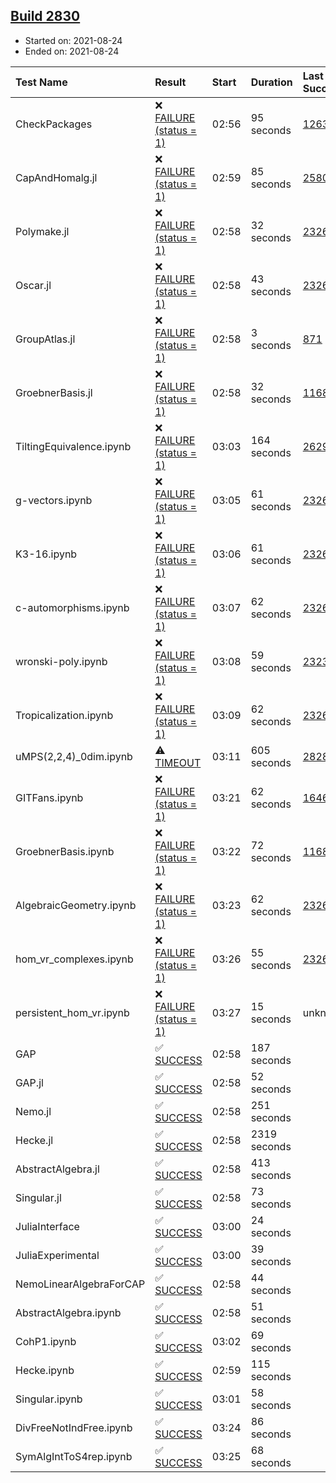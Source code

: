 ## [Build 2830](https://oscarci.mathematik.uni-kl.de/job/oscar-stable/2830/)

* Started on: 2021-08-24
* Ended on: 2021-08-24

| Test Name    | Result | Start | Duration | Last Success | First Failure |
|:-------------|:-------|:------|:---------|:-------------|:--------------|
| CheckPackages | ❌ [FAILURE (status = 1)](https://oscarci.mathematik.uni-kl.de/job/oscar-stable/2830/artifact/logs/build-2830/CheckPackages.log) | 02:56 | 95 seconds | [1263](https://oscarci.mathematik.uni-kl.de/job/oscar-stable/1263/) | [1264](https://oscarci.mathematik.uni-kl.de/job/oscar-stable/1264/) |
| CapAndHomalg.jl | ❌ [FAILURE (status = 1)](https://oscarci.mathematik.uni-kl.de/job/oscar-stable/2830/artifact/logs/build-2830/CapAndHomalg.jl.log) | 02:59 | 85 seconds | [2580](https://oscarci.mathematik.uni-kl.de/job/oscar-stable/2580/) | [2581](https://oscarci.mathematik.uni-kl.de/job/oscar-stable/2581/) |
| Polymake.jl | ❌ [FAILURE (status = 1)](https://oscarci.mathematik.uni-kl.de/job/oscar-stable/2830/artifact/logs/build-2830/Polymake.jl.log) | 02:58 | 32 seconds | [2326](https://oscarci.mathematik.uni-kl.de/job/oscar-stable/2326/) | [2327](https://oscarci.mathematik.uni-kl.de/job/oscar-stable/2327/) |
| Oscar.jl | ❌ [FAILURE (status = 1)](https://oscarci.mathematik.uni-kl.de/job/oscar-stable/2830/artifact/logs/build-2830/Oscar.jl.log) | 02:58 | 43 seconds | [2326](https://oscarci.mathematik.uni-kl.de/job/oscar-stable/2326/) | [2327](https://oscarci.mathematik.uni-kl.de/job/oscar-stable/2327/) |
| GroupAtlas.jl | ❌ [FAILURE (status = 1)](https://oscarci.mathematik.uni-kl.de/job/oscar-stable/2830/artifact/logs/build-2830/GroupAtlas.jl.log) | 02:58 | 3 seconds | [871](https://oscarci.mathematik.uni-kl.de/job/oscar-stable/871/) | [872](https://oscarci.mathematik.uni-kl.de/job/oscar-stable/872/) |
| GroebnerBasis.jl | ❌ [FAILURE (status = 1)](https://oscarci.mathematik.uni-kl.de/job/oscar-stable/2830/artifact/logs/build-2830/GroebnerBasis.jl.log) | 02:58 | 32 seconds | [1168](https://oscarci.mathematik.uni-kl.de/job/oscar-stable/1168/) | [1169](https://oscarci.mathematik.uni-kl.de/job/oscar-stable/1169/) |
| TiltingEquivalence.ipynb | ❌ [FAILURE (status = 1)](https://oscarci.mathematik.uni-kl.de/job/oscar-stable/2830/artifact/logs/build-2830/TiltingEquivalence.ipynb.log) | 03:03 | 164 seconds | [2629](https://oscarci.mathematik.uni-kl.de/job/oscar-stable/2629/) | [2630](https://oscarci.mathematik.uni-kl.de/job/oscar-stable/2630/) |
| g-vectors.ipynb | ❌ [FAILURE (status = 1)](https://oscarci.mathematik.uni-kl.de/job/oscar-stable/2830/artifact/logs/build-2830/g-vectors.ipynb.log) | 03:05 | 61 seconds | [2326](https://oscarci.mathematik.uni-kl.de/job/oscar-stable/2326/) | [2327](https://oscarci.mathematik.uni-kl.de/job/oscar-stable/2327/) |
| K3-16.ipynb | ❌ [FAILURE (status = 1)](https://oscarci.mathematik.uni-kl.de/job/oscar-stable/2830/artifact/logs/build-2830/K3-16.ipynb.log) | 03:06 | 61 seconds | [2326](https://oscarci.mathematik.uni-kl.de/job/oscar-stable/2326/) | [2327](https://oscarci.mathematik.uni-kl.de/job/oscar-stable/2327/) |
| c-automorphisms.ipynb | ❌ [FAILURE (status = 1)](https://oscarci.mathematik.uni-kl.de/job/oscar-stable/2830/artifact/logs/build-2830/c-automorphisms.ipynb.log) | 03:07 | 62 seconds | [2326](https://oscarci.mathematik.uni-kl.de/job/oscar-stable/2326/) | [2327](https://oscarci.mathematik.uni-kl.de/job/oscar-stable/2327/) |
| wronski-poly.ipynb | ❌ [FAILURE (status = 1)](https://oscarci.mathematik.uni-kl.de/job/oscar-stable/2830/artifact/logs/build-2830/wronski-poly.ipynb.log) | 03:08 | 59 seconds | [2323](https://oscarci.mathematik.uni-kl.de/job/oscar-stable/2323/) | [2324](https://oscarci.mathematik.uni-kl.de/job/oscar-stable/2324/) |
| Tropicalization.ipynb | ❌ [FAILURE (status = 1)](https://oscarci.mathematik.uni-kl.de/job/oscar-stable/2830/artifact/logs/build-2830/Tropicalization.ipynb.log) | 03:09 | 62 seconds | [2326](https://oscarci.mathematik.uni-kl.de/job/oscar-stable/2326/) | [2327](https://oscarci.mathematik.uni-kl.de/job/oscar-stable/2327/) |
| uMPS(2,2,4)_0dim.ipynb | ⚠ [TIMEOUT](https://oscarci.mathematik.uni-kl.de/job/oscar-stable/2830/artifact/logs/build-2830/uMPS-2-2-4-_0dim.ipynb.log) | 03:11 | 605 seconds | [2828](https://oscarci.mathematik.uni-kl.de/job/oscar-stable/2828/) | [2829](https://oscarci.mathematik.uni-kl.de/job/oscar-stable/2829/) |
| GITFans.ipynb | ❌ [FAILURE (status = 1)](https://oscarci.mathematik.uni-kl.de/job/oscar-stable/2830/artifact/logs/build-2830/GITFans.ipynb.log) | 03:21 | 62 seconds | [1646](https://oscarci.mathematik.uni-kl.de/job/oscar-stable/1646/) | [1647](https://oscarci.mathematik.uni-kl.de/job/oscar-stable/1647/) |
| GroebnerBasis.ipynb | ❌ [FAILURE (status = 1)](https://oscarci.mathematik.uni-kl.de/job/oscar-stable/2830/artifact/logs/build-2830/GroebnerBasis.ipynb.log) | 03:22 | 72 seconds | [1168](https://oscarci.mathematik.uni-kl.de/job/oscar-stable/1168/) | [1169](https://oscarci.mathematik.uni-kl.de/job/oscar-stable/1169/) |
| AlgebraicGeometry.ipynb | ❌ [FAILURE (status = 1)](https://oscarci.mathematik.uni-kl.de/job/oscar-stable/2830/artifact/logs/build-2830/AlgebraicGeometry.ipynb.log) | 03:23 | 62 seconds | [2326](https://oscarci.mathematik.uni-kl.de/job/oscar-stable/2326/) | [2327](https://oscarci.mathematik.uni-kl.de/job/oscar-stable/2327/) |
| hom_vr_complexes.ipynb | ❌ [FAILURE (status = 1)](https://oscarci.mathematik.uni-kl.de/job/oscar-stable/2830/artifact/logs/build-2830/hom_vr_complexes.ipynb.log) | 03:26 | 55 seconds | [2326](https://oscarci.mathematik.uni-kl.de/job/oscar-stable/2326/) | [2327](https://oscarci.mathematik.uni-kl.de/job/oscar-stable/2327/) |
| persistent_hom_vr.ipynb | ❌ [FAILURE (status = 1)](https://oscarci.mathematik.uni-kl.de/job/oscar-stable/2830/artifact/logs/build-2830/persistent_hom_vr.ipynb.log) | 03:27 | 15 seconds | unknown | unknown |
| GAP | ✅ [SUCCESS](https://oscarci.mathematik.uni-kl.de/job/oscar-stable/2830/artifact/logs/build-2830/GAP.log) | 02:58 | 187 seconds |  |  |
| GAP.jl | ✅ [SUCCESS](https://oscarci.mathematik.uni-kl.de/job/oscar-stable/2830/artifact/logs/build-2830/GAP.jl.log) | 02:58 | 52 seconds |  |  |
| Nemo.jl | ✅ [SUCCESS](https://oscarci.mathematik.uni-kl.de/job/oscar-stable/2830/artifact/logs/build-2830/Nemo.jl.log) | 02:58 | 251 seconds |  |  |
| Hecke.jl | ✅ [SUCCESS](https://oscarci.mathematik.uni-kl.de/job/oscar-stable/2830/artifact/logs/build-2830/Hecke.jl.log) | 02:58 | 2319 seconds |  |  |
| AbstractAlgebra.jl | ✅ [SUCCESS](https://oscarci.mathematik.uni-kl.de/job/oscar-stable/2830/artifact/logs/build-2830/AbstractAlgebra.jl.log) | 02:58 | 413 seconds |  |  |
| Singular.jl | ✅ [SUCCESS](https://oscarci.mathematik.uni-kl.de/job/oscar-stable/2830/artifact/logs/build-2830/Singular.jl.log) | 02:58 | 73 seconds |  |  |
| JuliaInterface | ✅ [SUCCESS](https://oscarci.mathematik.uni-kl.de/job/oscar-stable/2830/artifact/logs/build-2830/JuliaInterface.log) | 03:00 | 24 seconds |  |  |
| JuliaExperimental | ✅ [SUCCESS](https://oscarci.mathematik.uni-kl.de/job/oscar-stable/2830/artifact/logs/build-2830/JuliaExperimental.log) | 03:00 | 39 seconds |  |  |
| NemoLinearAlgebraForCAP | ✅ [SUCCESS](https://oscarci.mathematik.uni-kl.de/job/oscar-stable/2830/artifact/logs/build-2830/NemoLinearAlgebraForCAP.log) | 02:58 | 44 seconds |  |  |
| AbstractAlgebra.ipynb | ✅ [SUCCESS](https://oscarci.mathematik.uni-kl.de/job/oscar-stable/2830/artifact/logs/build-2830/AbstractAlgebra.ipynb.log) | 02:58 | 51 seconds |  |  |
| CohP1.ipynb | ✅ [SUCCESS](https://oscarci.mathematik.uni-kl.de/job/oscar-stable/2830/artifact/logs/build-2830/CohP1.ipynb.log) | 03:02 | 69 seconds |  |  |
| Hecke.ipynb | ✅ [SUCCESS](https://oscarci.mathematik.uni-kl.de/job/oscar-stable/2830/artifact/logs/build-2830/Hecke.ipynb.log) | 02:59 | 115 seconds |  |  |
| Singular.ipynb | ✅ [SUCCESS](https://oscarci.mathematik.uni-kl.de/job/oscar-stable/2830/artifact/logs/build-2830/Singular.ipynb.log) | 03:01 | 58 seconds |  |  |
| DivFreeNotIndFree.ipynb | ✅ [SUCCESS](https://oscarci.mathematik.uni-kl.de/job/oscar-stable/2830/artifact/logs/build-2830/DivFreeNotIndFree.ipynb.log) | 03:24 | 86 seconds |  |  |
| SymAlgIntToS4rep.ipynb | ✅ [SUCCESS](https://oscarci.mathematik.uni-kl.de/job/oscar-stable/2830/artifact/logs/build-2830/SymAlgIntToS4rep.ipynb.log) | 03:25 | 68 seconds |  |  |
